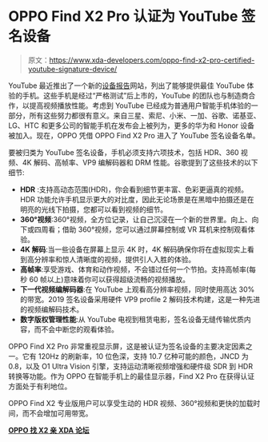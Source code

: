 # OPPO Find X2 Pro 认证为 YouTube 签名设备

> 原文：<https://www.xda-developers.com/oppo-find-x2-pro-certified-youtube-signature-device/>

YouTube 最近推出了一个新的[设备报告](https://devicereport.youtube.com/)网站，列出了能够提供最佳 YouTube 体验的手机。这些手机是经过“严格测试”后上市的，YouTube 的团队也与制造商合作，以提高视频播放性能。考虑到 YouTube 已经成为普通用户智能手机体验的一部分，所有这些努力都很有意义。来自三星、索尼、小米、一加、谷歌、诺基亚、LG、HTC 和更多公司的智能手机在发布会上被列为，更多的华为和 Honor 设备被加入。现在，OPPO 凭借 OPPO Find X2 Pro 进入了 YouTube 签名设备名单。

要被归类为 YouTube 签名设备，手机必须支持六项技术，包括 HDR、360 视频、4K 解码、高帧率、VP9 编解码器和 DRM 性能。谷歌提到了这些技术的以下细节:

*   **HDR** :支持高动态范围(HDR)，你会看到细节更丰富、色彩更逼真的视频。HDR 功能允许手机显示更大的对比度，因此无论场景是在黑暗中拍摄还是在明亮的光线下拍摄，您都可以看到视频的细节。
*   **360°视频**:360°视频，全方位记录，让自己沉浸在一个新的世界里。向上、向下或四周看；借助 360°视频，您可以通过屏幕控制或 VR 耳机来控制观看体验。
*   **4K 解码**:当一些设备在屏幕上显示 4K 时，4K 解码确保你将在虚拟现实上看到高分辨率和惊人清晰度的视频，提供引人入胜的体验。
*   **高帧率**:享受游戏、体育和动作视频，不会错过任何一个节拍。支持高帧率(每秒 60 帧以上)意味着你可以获得超级流畅的视频播放。
*   **下一代视频编解码器**:在 YouTube 上观看高分辨率视频，同时使用高达 30%的带宽。2019 签名设备采用硬件 VP9 profile 2 解码技术构建，这是一种先进的视频编解码技术。
*   **数字版权管理性能**:从 YouTube 电视到租赁电影，签名设备无缝传输优质内容，而不会中断您的观看体验。

OPPO Find X2 Pro 非常重视显示屏，这是被认证为签名设备的主要决定因素之一。它有 120Hz 的刷新率，10 位色深，支持 10.7 亿种可能的颜色，JNCD 为 0.8，以及 O1 Ultra Vision 引擎，支持运动清晰视频增强和硬件级 SDR 到 HDR 转换等功能。作为 OPPO 在智能手机上的最佳显示器，Find X2 Pro 在获得认证方面处于有利地位。

OPPO Find X2 专业版用户可以享受生动的 HDR 视频、360°视频和更快的加载时间，而不会增加可用带宽。

**[OPPO 找 X2 亲 XDA 论坛](https://forum.xda-developers.com/find-x2-pro)**